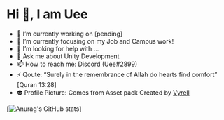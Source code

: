 # Hi 👋, I am Uee

- 🔭 I’m currently working on [pending]
- 🌱 I’m currently focusing on my Job and Campus work!
- 🤔 I’m looking for help with ...
- 💬 Ask me about Unity Development
- 📫 How to reach me: Discord (Uee#2899)
- ⚡ Qoute: “Surely in the remembrance of Allah do hearts find comfort” [Quran 13:28]
- 👽 Profile Picture: Comes from Asset pack Created by [Vyrell](https://vryell.itch.io/) 

[![Anurag's GitHub stats](https://github-readme-stats.vercel.app/api?username=uncle-uee&include_orgs=true&theme=gruvbox)]

<!--
**Uncle-Uee/uncle-uee** is a ✨ _special_ ✨ repository because its `README.md` (this file) appears on your GitHub profile.

Here are some ideas to get you started:

- 🔭 I’m currently working on ...
- 🌱 I’m currently learning ...
- 👯 I’m looking to collaborate on ...
- 🤔 I’m looking for help with ...
- 💬 Ask me about ...
- 📫 How to reach me: ...
- 😄 Pronouns: ...
- ⚡ Fun fact: ...
-->
